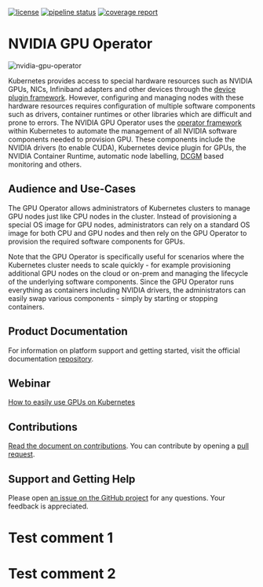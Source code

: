 [![license](https://img.shields.io/github/license/NVIDIA/gpu-operator?style=flat-square)](https://raw.githubusercontent.com/NVIDIA/gpu-operator/master/LICENSE)
[![pipeline status](https://gitlab.com/nvidia/kubernetes/gpu-operator/badges/master/pipeline.svg)](https://gitlab.com/nvidia/kubernetes/gpu-operator/-/pipelines)
[![coverage report](https://gitlab.com/nvidia/kubernetes/gpu-operator/badges/master/coverage.svg)](https://gitlab.com/nvidia/kubernetes/gpu-operator/-/pipelines)

# NVIDIA GPU Operator

![nvidia-gpu-operator](https://www.nvidia.com/content/dam/en-zz/Solutions/Data-Center/egx/nvidia-egx-platform-gold-image-full-2c50-d@2x.jpg)

Kubernetes provides access to special hardware resources such as NVIDIA GPUs, NICs, Infiniband adapters and other devices through the [device plugin framework](https://kubernetes.io/docs/concepts/extend-kubernetes/compute-storage-net/device-plugins/). However, configuring and managing nodes with these hardware resources requires configuration of multiple software components such as drivers, container runtimes or other libraries which  are difficult and prone to errors.
The NVIDIA GPU Operator uses the [operator framework](https://cloud.redhat.com/blog/introducing-the-operator-framework) within Kubernetes to automate the management of all NVIDIA software components needed to provision GPU. These components include the NVIDIA drivers (to enable CUDA), Kubernetes device plugin for GPUs, the NVIDIA Container Runtime, automatic node labelling, [DCGM](https://developer.nvidia.com/dcgm) based monitoring and others.

## Audience and Use-Cases
The GPU Operator allows administrators of Kubernetes clusters to manage GPU nodes just like CPU nodes in the cluster. Instead of provisioning a special OS image for GPU nodes, administrators can rely on a standard OS image for both CPU and GPU nodes and then rely on the GPU Operator to provision the required software components for GPUs.

Note that the GPU Operator is specifically useful for scenarios where the Kubernetes cluster needs to scale quickly - for example provisioning additional GPU nodes on the cloud or on-prem and managing the lifecycle of the underlying software components. Since the GPU Operator runs everything as containers including NVIDIA drivers, the administrators can easily swap various components - simply by starting or stopping containers.

## Product Documentation
For information on platform support and getting started, visit the official documentation [repository](https://docs.nvidia.com/datacenter/cloud-native/gpu-operator/overview.html).

## Webinar
[How to easily use GPUs on Kubernetes](https://info.nvidia.com/how-to-use-gpus-on-kubernetes-webinar.html)

## Contributions
[Read the document on contributions](https://github.com/NVIDIA/gpu-operator/blob/master/CONTRIBUTING.md). You can contribute by opening a [pull request](https://help.github.com/en/articles/about-pull-requests).

## Support and Getting Help
Please open [an issue on the GitHub project](https://github.com/NVIDIA/gpu-operator/issues/new) for any questions. Your feedback is appreciated.
# Test comment 1
# Test comment 2
